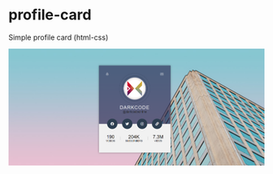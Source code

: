# profile-card
Simple profile card (html-css)

![alt text](https://github.com/ritaputa/profile-card/blob/main/img.PNG?raw=true)
